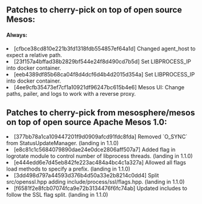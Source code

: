 <H2>Patches to cherry-pick on top of open source Mesos:</h2>
<h4>Always:</h4>
<li>[cfbce38cd810e221b3fd1318fdb554857ef64a1d] Changed agent_host to expect a relative path.
<li>[23f157a4bffad38b2829bf544e24f8d490cd7b5d] Set LIBPROCESS_IP into docker container.

<li>[eeb4389df85b68ca04f8d4dcf6d4b4d2015d354a] Set LIBPROCESS_IP into docker container.
<li>[4ee9cfb35473ef7cf1a10921df96247bc615b4e6] Mesos UI: Change paths, pailer, and logs to work with a reverse proxy.
<H2>Patches to cherry-pick from mesosphere/mesos on top of open source Apache Mesos 1.0:</h2>
<li>[377bb78a1ca109447201f9d0909afcd91fdc8fda] Removed `O_SYNC` from StatusUpdateManager. (landing in 1.1.0)
<li>[e8c81c1c5684079890dae24e0dce2806aff507a7] Added flag in logrotate module to control number of libprocess threads. (landing in 1.1.0)
<li>[e444edd6e7d45eb842fe223ac484a4bc4c1a327a] Allowed all flags load methods to specify a prefix. (landing in 1.1.0)
<li>[3dd498d797a44593d376b4d50a33e2b8214c0dd4] Split src/openssl.hpp adding include/process/ssl/flags.hpp. (landing in 1.1.0)
<li>[f6581f2e8fcb07074fca9e72b3134476f6fc74ab] Updated includes to follow the SSL flag split. (landing in 1.1.0)
